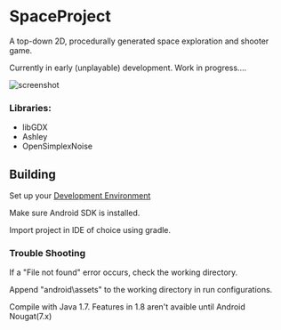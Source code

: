 # SpaceProject
A top-down 2D, procedurally generated space exploration and shooter game.

Currently in early (unplayable) development. 
Work in progress....

![screenshot](https://raw.github.com/0XDE57/SpaceProject/Capture.PNG)

### Libraries: 
- libGDX
- Ashley
- OpenSimplexNoise


## Building
Set up your [Development Environment](https://github.com/libgdx/libgdx/wiki/Setting-up-your-Development-Environment-%28Eclipse%2C-Intellij-IDEA%2C-NetBeans%29)

Make sure Android SDK is installed.

Import project in IDE of choice using gradle.

### Trouble Shooting
If a "File not found" error occurs, check the working directory.

Append "android\assets" to the working directory in run configurations.

Compile with Java 1.7. Features in 1.8 aren't avaible until Android Nougat(7.x)
